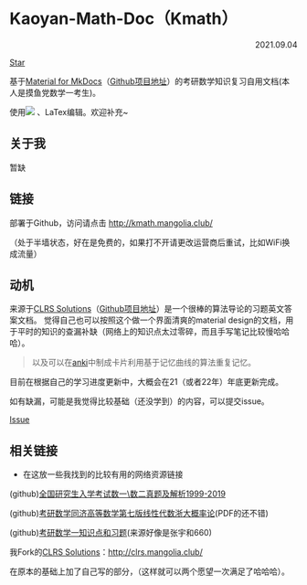# Kaoyan-Math-Doc（Kmath）
<p align="right">2021.09.04</p>
 <script async defer src="https://buttons.github.io/buttons.js"></script>
<a class="github-button" href="https://github.com/Radleyjiao/Kaoyan-Math-Doc" data-color-scheme="no-preference: dark; light: dark; dark: dark;" data-icon="octicon-star" data-show-count="true" aria-label="Star Radleyjiao/Kaoyan-Math-Doc on GitHub">Star</a>

基于[Material for MkDocs](https://squidfunk.github.io/mkdocs-material/)（[Github项目地址](https://github.com/squidfunk/mkdocs-material)）的考研数学知识复习自用文档(本人是摸鱼党数学一考生)。

使用![](https://img.shields.io/badge/Markdown-239120.svg?logo=markdown&style=flat-square)
、LaTex编辑。欢迎补充~

## 关于我

暂缺
 
## 链接
部署于Github，访问请点击 http://kmath.mangolia.club/

（处于半墙状态，好在是免费的，如果打不开请更改运营商后重试，比如WiFi换成流量）

## 动机
来源于[CLRS Solutions](https://walkccc.me/CLRS/)（[Github项目地址](https://github.com/walkccc/CLRS/)）是一个很棒的算法导论的习题英文答案文档。
觉得自己也可以按照这个做一个界面清爽的material design的文档，用于平时的知识的查漏补缺（网络上的知识点太过零碎，而且手写笔记比较慢哈哈哈）。
> 以及可以在[anki](https://github.com/ankitects/anki)中制成卡片利用基于记忆曲线的算法重复记忆。

目前在根据自己的学习进度更新中，大概会在21（或者22年）年底更新完成。

如有缺漏，可能是我觉得比较基础（还没学到）的内容，可以提交issue。
<script async defer src="https://buttons.github.io/buttons.js"></script>
<a class="github-button" href="https://github.com/Radleyjiao/Kaoyan-Math-Doc/issues" data-color-scheme="no-preference: dark; light: dark; dark: dark;" data-icon="octicon-issue-opened" data-show-count="true" aria-label="Issue Radleyjiao/Kaoyan-Math-Doc on GitHub">Issue</a>

## 相关链接
* 在这放一些我找到的比较有用的网络资源链接

(github)[全国研究生入学考试数一\数二真题及解析1999-2019](https://github.com/fjh1997/China-NPEE-math)

(github)[考研数学同济高等数学第七版线性代数浙大概率论](https://github.com/Yoget/Tongji-University-Advanced-Mathematics)(PDF的还不错)

(github)[考研数学一知识点和习题](https://github.com/Didnelpsun/Math)(来源好像是张宇和660)

我Fork的[CLRS Solutions](https://walkccc.me/CLRS/)：http://clrs.mangolia.club/

在原本的基础上加了自己写的部分，（这样就可以两个愿望一次满足了哈哈哈）。